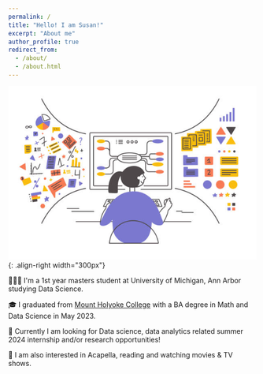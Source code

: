 ```yaml
---
permalink: /
title: "Hello! I am Susan!"
excerpt: "About me"
author_profile: true
redirect_from: 
  - /about/
  - /about.html
---
```


![](/images/data_science.jpeg){: .align-right width="300px"}

👩🏻‍🎓 I'm a 1st year masters student at University of Michigan, Ann Arbor studying Data Science.

🎓 I graduated from [Mount Holyoke College](https://www.mtholyoke.edu/) with a BA degree in Math and Data Science in May 2023.

💼 Currently I am looking for Data science, data analytics related summer 2024 internship and/or research opportunities!

🎹 I am also interested in Acapella, reading and watching movies & TV shows.
